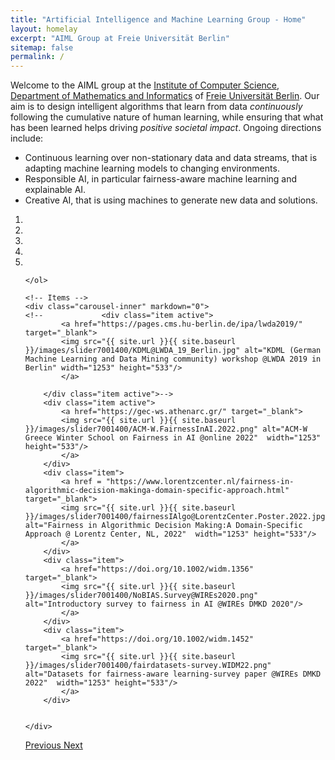 ```yaml
---
title: "Artificial Intelligence and Machine Learning Group - Home"
layout: homelay
excerpt: "AIML Group at Freie Universität Berlin"
sitemap: false
permalink: /
---
```



Welcome to the AIML group at the [Institute of Computer Science](https://www.mi.fu-berlin.de/en/inf/index.html), [Department of Mathematics and Informatics](https://www.mi.fu-berlin.de/en/index.html) of [Freie Universität Berlin](https://www.fu-berlin.de/en/). 
Our aim is to design intelligent algorithms that learn from data *continuously* following the cumulative nature of human learning, while ensuring that what has been learned helps driving *positive societal impact*. Ongoing directions include:
- Continuous learning over non-stationary data and data streams, that is adapting machine learning models to changing environments.
- Responsible AI, in particular fairness-aware machine learning and explainable AI.
- Creative AI, that is using machines to generate new data and solutions.

<div markdown="0" id="carousel" class="carousel slide" data-ride="carousel" data-interval="4000" data-pause="hover" >
    <!-- Menu -->
    <ol class="carousel-indicators">
        <li data-target="#carousel" data-slide-to="0" class="active"></li>
        <li data-target="#carousel" data-slide-to="1"></li>
        <li data-target="#carousel" data-slide-to="2"></li>
        <li data-target="#carousel" data-slide-to="3"></li>
        <li data-target="#carousel" data-slide-to="4"></li>
        
    </ol>

    <!-- Items -->
    <div class="carousel-inner" markdown="0">
    <!--             <div class="item active">
            <a href="https://pages.cms.hu-berlin.de/ipa/lwda2019/" target="_blank">
            <img src="{{ site.url }}{{ site.baseurl }}/images/slider7001400/KDML@LWDA_19_Berlin.jpg" alt="KDML (German Machine Learning and Data Mining community) workshop @LWDA 2019 in Berlin" width="1253" height="533"/>
            </a>                    
                           
        </div class="item active">--> 
        <div class="item active">
            <a href="https://gec-ws.athenarc.gr/" target="_blank">
            <img src="{{ site.url }}{{ site.baseurl }}/images/slider7001400/ACM-W.FairnessInAI.2022.png" alt="ACM-W Greece Winter School on Fairness in AI @online 2022"  width="1253" height="533"/>
            </a>
        </div>
        <div class="item">
            <a href = "https://www.lorentzcenter.nl/fairness-in-algorithmic-decision-makinga-domain-specific-approach.html" target="_blank">
            <img src="{{ site.url }}{{ site.baseurl }}/images/slider7001400/fairnessIAlgo@LorentzCenter.Poster.2022.jpg" alt="Fairness in Algorithmic Decision Making:A Domain-Specific Approach @ Lorentz Center, NL, 2022"  width="1253" height="533"/>
            </a>
        </div>
        <div class="item">
            <a href="https://doi.org/10.1002/widm.1356" target="_blank">
            <img src="{{ site.url }}{{ site.baseurl }}/images/slider7001400/NoBIAS.Survey@WIREs2020.png" alt="Introductory survey to fairness in AI @WIREs DMKD 2020"/>
            </a>  
        </div>        
        <div class="item">
            <a href="https://doi.org/10.1002/widm.1452" target="_blank">
            <img src="{{ site.url }}{{ site.baseurl }}/images/slider7001400/fairdatasets-survey.WIDM22.png" alt="Datasets for fairness-aware learning-survey paper @WIREs DMKD 2022"  width="1253" height="533"/>
            </a>
        </div>
        
        
    </div>
  <a class="left carousel-control" href="#carousel" role="button" data-slide="prev">
    <span class="glyphicon glyphicon-chevron-left" aria-hidden="true"></span>
    <span class="sr-only">Previous</span>
  </a>
  <a class="right carousel-control" href="#carousel" role="button" data-slide="next">
    <span class="glyphicon glyphicon-chevron-right" aria-hidden="true"></span>
    <span class="sr-only">Next</span>
  </a>
</div>




